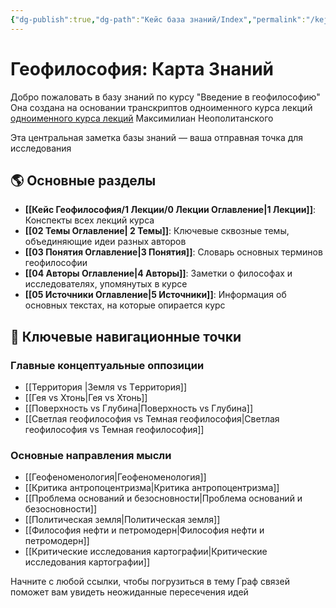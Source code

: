 ```yaml
---
{"dg-publish":true,"dg-path":"Кейс база знаний/Index","permalink":"/kejs-baza-znanij/index/"}
---
```


# Геофилософия: Карта Знаний

Добро пожаловать в базу знаний по курсу "Введение в геофилософию" 
Она создана на основании транскриптов одноименного курса  лекций [одноименного курса лекций](https://youtube/sZ5y-9kIbDw?si=xqYSNwupECuOmw84) Максимилиан Неополитанского 

Эта центральная заметка базы знаний  — ваша отправная точка для исследования

## 🌎 Основные разделы

- **[[Кейс Геофилософия/1 Лекции/0 Лекции Оглавление\|1 Лекции]]**: Конспекты всех лекций курса
- **[[02 Темы Оглавление\| 2 Темы]]**: Ключевые сквозные темы, объединяющие идеи разных авторов
- **[[03 Понятия Оглавление\|3 Понятия]]**: Словарь основных терминов геофилософии
- **[[04 Авторы Оглавление\|4 Авторы]]**: Заметки о философах и исследователях, упомянутых в курсе
- **[[05 Источники Оглавление\|5 Источники]]**: Информация об основных текстах, на которые опирается курс

## 🔴 Ключевые навигационные точки

### Главные концептуальные оппозиции
- [[Территория \|Земля vs Tерритория]]
- [[Гея vs Хтонь\|Гея vs Хтонь]]
- [[Поверхность vs Глубина\|Поверхность vs Глубина]]
- [[Светлая геофилософия vs Темная геофилософия\|Светлая геофилософия vs Темная геофилософия]]

### Основные направления мысли
- [[Геофеноменология\|Геофеноменология]]
- [[Критика антропоцентризма\|Критика антропоцентризма]]
- [[Проблема оснований и безосновности\|Проблема оснований и безосновности]]
- [[Политическая земля\|Политическая земля]]
- [[Философия нефти и петромодерн\|Философия нефти и петромодерн]]
- [[Критические исследования картографии\|Критические исследования картографии]]

Начните с любой ссылки, чтобы погрузиться в тему Граф связей поможет вам увидеть неожиданные пересечения идей




